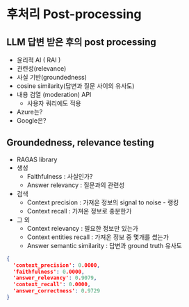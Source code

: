# 후처리 Post-processing

## LLM 답변 받은 후의 post processing
- 윤리적 AI ( RAI )
- 관련성(relevance)
- 사실 기반(groundedness)
- cosine similarity(답변과 질문 사이의 유사도)
- 내용 검열 (moderation) API
  - 사용자 쿼리에도 적용
- Azure는?
- Google은?

## Groundedness, relevance testing
- RAGAS library
- 생성
  - Faithfulness : 사실인가?
  - Answer relevancy : 질문과의 관련성
- 검색
  - Context precision : 가져온 정보의 signal to noise - 랭킹
  - Context recall : 가져온 정보로 충분한가
- 그 외
  - Context relevancy : 필요한 정보만 있는가
  - Context entities recall : 가져온 정보 중 몇개를 썼는가
  - Answer semantic similarity : 답변과 ground truth 유사도
```json
{
  'context_precision': 0.0000, 
  'faithfulness': 0.0000, 
  'answer_relevancy': 0.9079, 
  'context_recall': 0.0000, 
  'answer_correctness': 0.9729
}
```